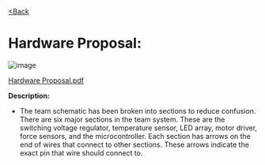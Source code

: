 [<Back](https://team-208-github-io.github.io/Team-208/)

# Hardware Proposal: 

![image](https://user-images.githubusercontent.com/122709159/224911156-a6892a63-56f3-4e4b-b298-47f13c0fa58b.png)

[Hardware Proposal.pdf](https://github.com/Team-208-github-io/Team-208/files/10964633/Hardware.Proposal.pdf)
 
**Description:**
* The team schematic has been broken into sections to reduce confusion\. There are six major sections in the team system\. These are the switching voltage regulator, temperature sensor, LED array, motor driver, force sensors, and the microcontroller\. Each section has arrows on the end of wires that connect to other sections\. These arrows indicate the exact pin that wire should connect to\.
